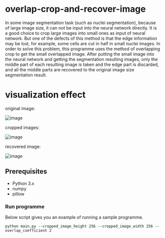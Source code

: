 # overlap-crop-and-recover-image
In some image segmentation task (such as nuclei segmentation), because of large image size, it can not be input into the neural network directly. It is a good choice to crop large images into small ones as input of neural network. But one of the defects of this method is that the edge information may be lost, for example, some cells are cut in half in small nuclei images. In order to solve this problem, this programme uses the method of overlapping crop to get the small overlapped image. After putting the small image into the neural network and getting the segmentation resulting images, only the middle part of each resulting image is taken and the edge part is discarded, and all the middle parts are recovered to the original image size segmentation result.
# visualization effect
original image:

![image](https://github.com/flyingdingding/overlap-crop-and-recover-image/blob/master/test_images/resize_2.png)

cropped images:

![image](https://github.com/flyingdingding/overlap-crop-and-recover-image/blob/master/test_images/resize_3.jpg)

recovered image:

![image](https://github.com/flyingdingding/overlap-crop-and-recover-image/blob/master/test_images/resize_2.png)

## Prerequisites
- Python 3.x
- numpy
- pillow

### Run programme
Below script gives you an example of running a sample programme.
```
python main.py --cropped_image_height 256 --cropped_image_width 256 --overlap_coefficient 2
```
